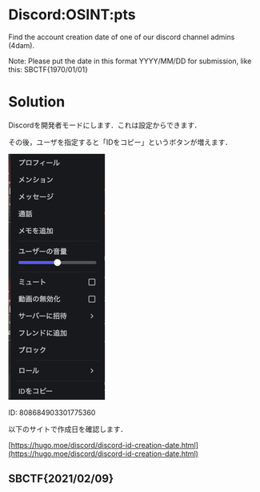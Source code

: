 # Discord:OSINT:pts

Find the account creation date of one of our discord channel admins (4dam).

Note: Please put the date in this format YYYY/MM/DD for submission, like this:
SBCTF{1970/01/01}

# Solution

Discordを開発者モードにします．これは設定からできます．

その後，ユーザを指定すると「IDをコピー」というボタンが増えます．

![](./images/discord.png)

ID: 808684903301775360

以下のサイトで作成日を確認します．

[https://hugo.moe/discord/discord-id-creation-date.html](https://hugo.moe/discord/discord-id-creation-date.html)

## SBCTF{2021/02/09}